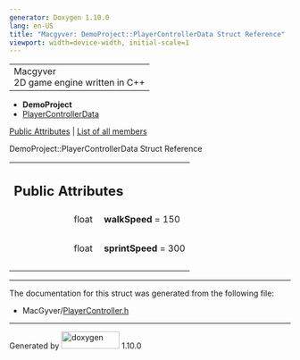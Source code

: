 ```yaml
---
generator: Doxygen 1.10.0
lang: en-US
title: "Macgyver: DemoProject::PlayerControllerData Struct Reference"
viewport: width=device-width, initial-scale=1
---
```


<div id="top">

<div id="titlearea">

<table data-cellspacing="0" data-cellpadding="0">
<colgroup>
<col style="width: 100%" />
</colgroup>
<tbody>
<tr id="projectrow" class="odd">
<td id="projectalign"><div id="projectname">
Macgyver
</div>
<div id="projectbrief">
2D game engine written in C++
</div></td>
</tr>
</tbody>
</table>

</div>

<div id="main-nav">

</div>

<div id="nav-path" class="navpath">

- **DemoProject**
- <a href="struct_demo_project_1_1_player_controller_data.html"
  class="el">PlayerControllerData</a>

</div>

</div>

<div class="header">

<div class="summary">

[Public Attributes](#pub-attribs) \| [List of all
members](struct_demo_project_1_1_player_controller_data-members.html)

</div>

<div class="headertitle">

<div class="title">

DemoProject::PlayerControllerData Struct Reference

</div>

</div>

</div>

<div class="contents">

<table class="memberdecls">
<colgroup>
<col style="width: 50%" />
<col style="width: 50%" />
</colgroup>
<tbody>
<tr class="odd heading">
<td colspan="2"><h2 id="public-attributes" class="groupheader"><span
id="pub-attribs"></span> Public Attributes</h2></td>
</tr>
<tr id="r_a406c2566f400cd0576ab93bbde6d1c01"
class="even memitem:a406c2566f400cd0576ab93bbde6d1c01">
<td class="memItemLeft" style="text-align: right;"
data-valign="top"><span id="a406c2566f400cd0576ab93bbde6d1c01"></span>
float </td>
<td class="memItemRight" data-valign="bottom"><strong>walkSpeed</strong>
= 150</td>
</tr>
<tr class="odd separator:a406c2566f400cd0576ab93bbde6d1c01">
<td colspan="2" class="memSeparator"> </td>
</tr>
<tr id="r_a8b2c0a7572ba870402ec194b936fedb9"
class="even memitem:a8b2c0a7572ba870402ec194b936fedb9">
<td class="memItemLeft" style="text-align: right;"
data-valign="top"><span id="a8b2c0a7572ba870402ec194b936fedb9"></span>
float </td>
<td class="memItemRight"
data-valign="bottom"><strong>sprintSpeed</strong> = 300</td>
</tr>
<tr class="odd separator:a8b2c0a7572ba870402ec194b936fedb9">
<td colspan="2" class="memSeparator"> </td>
</tr>
</tbody>
</table>

------------------------------------------------------------------------

The documentation for this struct was generated from the following file:

- MacGyver/<a href="_player_controller_8h_source.html"
  class="el">PlayerController.h</a>

</div>

------------------------------------------------------------------------

<span class="small">Generated
by [<img src="doxygen.svg" class="footer" width="104" height="31"
alt="doxygen" />](https://www.doxygen.org/index.html) 1.10.0</span>

